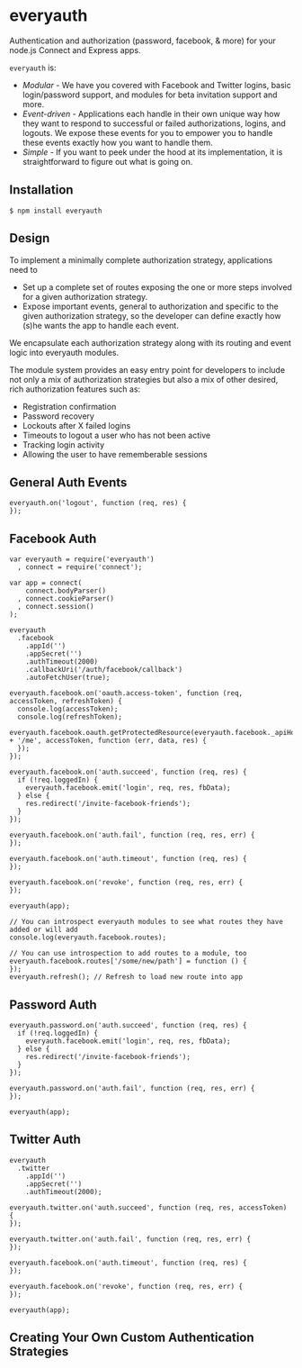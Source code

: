 everyauth
==========

Authentication and authorization (password, facebook, & more) for your node.js Connect and Express apps.

`everyauth` is:

- *Modular* - We have you covered with Facebook and Twitter logins, basic login/password
  support, and modules for beta invitation support and more.
- *Event-driven* - Applications each handle in their own unique way how they want to
  respond to successful or failed authorizations, logins, and logouts. We expose these
  events for you to empower you to handle these events exactly how you want to handle them.
- *Simple* - If you want to peek under the hood at its implementation, it is
  straightforward to figure out what is going on.

## Installation
    $ npm install everyauth

## Design

To implement a minimally complete authorization strategy, applications need to

- Set up a complete set of routes exposing the one or more steps involved for a given
  authorization strategy.
- Expose important events, general to authorization and specific to the given authorization
  strategy, so the developer can define exactly how (s)he wants the app to handle each event.

We encapsulate each authorization strategy along with its routing and event logic
into everyauth modules.

The module system provides an easy entry point for developers to include not only a mix of
authorization strategies but also a mix of other desired, rich authorization features such as:

- Registration confirmation
- Password recovery
- Lockouts after X failed logins
- Timeouts to logout a user who has not been active
- Tracking login activity
- Allowing the user to have rememberable sessions

## General Auth Events
    everyauth.on('logout', function (req, res) {
    });

## Facebook Auth
    var everyauth = require('everyauth')
      , connect = require('connect');

    var app = connect(
        connect.bodyParser()
      , connect.cookieParser()
      , connect.session()
    );

    everyauth
      .facebook
        .appId('')
        .appSecret('')
        .authTimeout(2000)
        .callbackUri('/auth/facebook/callback')
        .autoFetchUser(true);

    everyauth.facebook.on('oauth.access-token', function (req, accessToken, refreshToken) {
      console.log(accessToken);
      console.log(refreshToken);
      everyauth.facebook.oauth.getProtectedResource(everyauth.facebook._apiHost + '/me', accessToken, function (err, data, res) {
      });
    });
    
    everyauth.facebook.on('auth.succeed', function (req, res) {
      if (!req.loggedIn) {
        everyauth.facebook.emit('login', req, res, fbData);
      } else {
        res.redirect('/invite-facebook-friends');
      }
    });

    everyauth.facebook.on('auth.fail', function (req, res, err) {
    });
    
    everyauth.facebook.on('auth.timeout', function (req, res) {
    });
    
    everyauth.facebook.on('revoke', function (req, res, err) {
    });

    everyauth(app);

    // You can introspect everyauth modules to see what routes they have added or will add
    console.log(everyauth.facebook.routes);

    // You can use introspection to add routes to a module, too
    everyauth.facebook.routes['/some/new/path'] = function () {
    });
    everyauth.refresh(); // Refresh to load new route into app

## Password Auth
    everyauth.password.on('auth.succeed', function (req, res) {
      if (!req.loggedIn) {
        everyauth.facebook.emit('login', req, res, fbData);
      } else {
        res.redirect('/invite-facebook-friends');
      }
    });

    everyauth.password.on('auth.fail', function (req, res, err) {
    });
    
    everyauth(app);

## Twitter Auth
    everyauth
      .twitter
        .appId('')
        .appSecret('')
        .authTimeout(2000);

    everyauth.twitter.on('auth.succeed', function (req, res, accessToken) {
    });

    everyauth.twitter.on('auth.fail', function (req, res, err) {
    });
    
    everyauth.facebook.on('auth.timeout', function (req, res) {
    });
    
    everyauth.facebook.on('revoke', function (req, res, err) {
    });

    everyauth(app);

## Creating Your Own Custom Authentication Strategies
